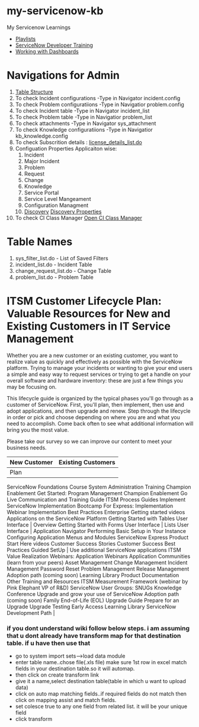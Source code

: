 # my-servicenow-kb
My Servicenow Learnings
- [Playlists](https://www.youtube.com/user/servicenowdemo/playlists)
- [ServiceNow Developer Training](https://developer.servicenow.com/app.do#!/training/landing?v=london)
- [Working with Dashboards](https://www.youtube.com/watch?v=ytI9JL4ifjU)

# Navigations for Admin
1. [Table Structure](https://portlandgeneraltest.service-now.com/table_columns.do)
2. To check Incident configurations -Type in Navigator incident.config
3. To check Problem configuratiions -Type in Navigatior problem.config
4. To check Incident table -Type in Navigator incident_list
5. To check Problem table -Type in Navigatior problem_list
6. To check attachments -Type in Navigator sys_attachment
7. To check Knowledge configuratiions -Type in Navigatior kb_knowledge.config
8. To check Subscrition details : [license_details_list.do](https://<instance-name>.service-now.com/license_details_list.do?sysparm_query=end_date%3E=javascript:gs.beginningOfToday()^start_date%3C=javascript:gs.endOfToday() )
9. Configuation Properties Applicaiton wise: 
    1. Incident
    2. Major Incident
    3. Problem
    4. Request
    5. Change
    6. Knowledge
    7. Service Portal
    8. Service Level Mangeament
    9. Configuration Managment
    10. [Discovery](Discovery_Properties.md)  [Discovery Properties](https://<instance-name>.service-now.com/system_properties_ui.do?sysparm_category=Discovery&sysparm_title=Discovery%20Properties)
10. To check CI Class Manager [Open CI Class Manager](https://<instance-name>.service-now.com/$ciModel.do)

# Table Names
1. sys_filter_list.do - List of Saved Filters
2. incident_list.do - Incident Table
3. change_request_list.do - Change Table
4. problem_list.do - Problem Table

# ITSM Customer Lifecycle Plan: Valuable Resources for New and Existing Customers in IT Service Management
Whether you are a new customer or an existing customer, you want to realize value as quickly and effectively as possible with the ServiceNow platform.   Trying to manage your incidents or wanting to give your end users a simple and easy way to request services or trying to get a handle on your overall software and hardware inventory:   these are just a few things you may be focusing on.

This lifecycle guide is organized by the typical phases you'll go through as a customer of ServiceNow.   First, you'll plan, then implement, then use and adopt applications, and then upgrade and renew. Step through the lifecycle in order or pick and choose depending on where you are and what you need to accomplish. Come back often to see what additional information will bring you the most value.

Please take our survey so we can improve our content to meet your business needs.

| New Customer | Existing Customers | 
| --- |  --- | 
| Plan
ServiceNow Foundations Course
System Administration Training
Champion Enablement Get Started:   Program Management
Champion Enablement Go Live Communication and Training Guide
ITSM Process Guides
Implement ServiceNow
Implementation Bootcamp
For Express: Implementation Webinar
Implementation Best Practices
Enterprise Getting started videos
Applications on the ServiceNow Platform
Getting Started with Tables
User Interface | Overview
Getting Started with Forms
User Interface | Lists
User Interface | Application Navigator
Performing Basic Setup in Your Instance
Configuring Application Menus and Modules
ServiceNow Express Product Start Here videos
Customer Success Stories
Customer Success Best Practices
Guided SetUp |
Use additional ServiceNow applications
ITSM Value Realization Webinars:   Application Webinars
Application Communities (learn from your peers)
Asset Management
Change Management
Incident Management
Password Reset
Problem Management
Release Management
Adoption path (coming soon)
Learning Library
Product Documentation
Other Training and Resources
ITSM Measurement Framework   (webinar by Pink Elephant VP of R&D)
ServiceNow User Groups: SNUGs
Knowledge Conference
Upgrade and grow your use of ServiceNow
Adoption path (coming soon)
Family End-of-Life (EOL) Upgrade Guide
Prepare for an Upgrade
Upgrade Testing
Early Access
Learning Library
ServiceNow Development Path |




### if you dont understand wiki follow below steps. i am assuming that u dont already have transform map for that destination table. if u have then use that

- go to system import sets-->load data module
- enter table name..chose file(.xls file) make sure 1st row in excel match fields in your destination table.so it will automap.
- then click on create transform link
- give it a name,select destination table(table in which u want to upload data)
- click on auto map matching fields..if required fields do not match then click on mapping assist and match fields.
- set colesce true to any one field from related list. it will be your unique field
- click transform
